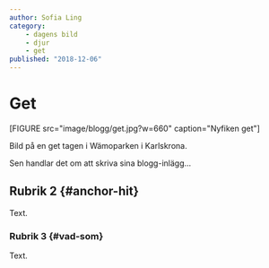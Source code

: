 ```yaml
---
author: Sofia Ling
category:
    - dagens bild
    - djur
    - get
published: "2018-12-06"
---
```

Get
==================================

[FIGURE src="image/blogg/get.jpg?w=660" caption="Nyfiken get"]

Bild på en get tagen i Wämoparken i Karlskrona.


<!--more-->

Sen handlar det om att skriva sina blogg-inlägg...



<!-- <img src="image/elsa.jpg?width=740">
<img src="image/elsa.jpg?width=300&height=300&crop-to-fit"> -->







Rubrik 2 {#anchor-hit}
-----------------------------------

Text.



### Rubrik 3 {#vad-som}

Text.
